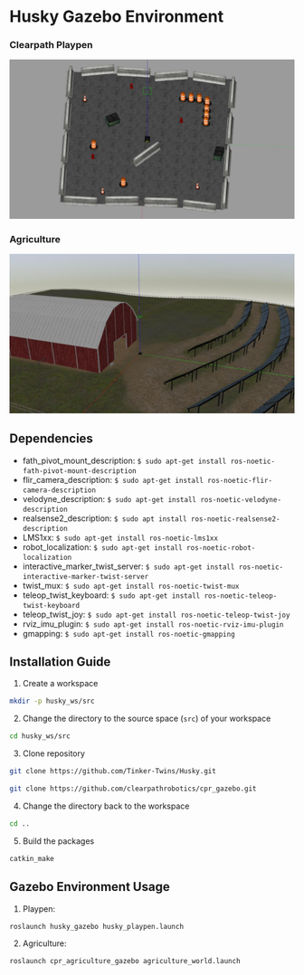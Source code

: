# Husky Gazebo Environment
### Clearpath Playpen

![](https://github.com/irosol2019mtu/husky_env/blob/main/playpen.jpg)

### Agriculture

![](https://github.com/irosol2019mtu/husky_env/blob/main/agriculture.jpg)

## Dependencies

 - fath_pivot_mount_description: `$ sudo apt-get install ros-noetic-fath-pivot-mount-description`
 - flir_camera_description: `$ sudo apt-get install ros-noetic-flir-camera-description`
 - velodyne_description: `$ sudo apt-get install ros-noetic-velodyne-description`
 - realsense2_description: `$ sudo apt install ros-noetic-realsense2-description`
 - LMS1xx: `$ sudo apt-get install ros-noetic-lms1xx`
 - robot_localization: `$ sudo apt-get install ros-noetic-robot-localization`
 - interactive_marker_twist_server: `$ sudo apt-get install ros-noetic-interactive-marker-twist-server`
 - twist_mux: `$ sudo apt-get install ros-noetic-twist-mux`
 - teleop_twist_keyboard: `$ sudo apt-get install ros-noetic-teleop-twist-keyboard`
 - teleop_twist_joy: `$ sudo apt-get install ros-noetic-teleop-twist-joy`
 - rviz_imu_plugin: `$ sudo apt-get install ros-noetic-rviz-imu-plugin`
 - gmapping: `$ sudo apt-get install ros-noetic-gmapping`

## Installation Guide

1. Create a workspace
  ```bash
mkdir -p husky_ws/src
  ```
2. Change the directory to the source space (`src`) of your workspace
  ```bash
cd husky_ws/src
  ```
3. Clone repository
  ```bash
git clone https://github.com/Tinker-Twins/Husky.git
  ```
  ```bash
git clone https://github.com/clearpathrobotics/cpr_gazebo.git
  ```
4. Change the directory back to the workspace
  ```bash
cd ..
  ```
5. Build the packages
  ```bash
catkin_make
  ```

## Gazebo Environment Usage

1. Playpen:
  ```bash
roslaunch husky_gazebo husky_playpen.launch
  ```

2. Agriculture:
  ```bash
roslaunch cpr_agriculture_gazebo agriculture_world.launch
  ```
